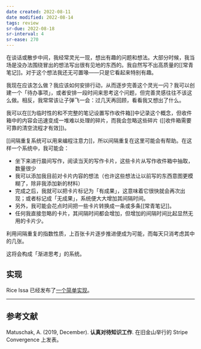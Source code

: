 ```yaml
---
date created: 2022-08-11
date modified: 2022-08-14
tags: review
sr-due: 2022-08-18
sr-interval: 4
sr-ease: 270
---
```


<!--我的理解:: 现在我加入到[[spaced-repetition]]插件中进行anki记忆的笔记标准还没定下来，数量也少。这里提供了一个思路，自己的闪念笔记，也可以加入到anki中，过几天之后再看这则闪念，可能会迸发出新想法。 #todo/某天 -->

在谈话或散步中间，我经常灵光一现，想出有趣的问题和想法。大部分时候，我当场是没办法围绕冒出的想法写出很有见地的东西的。我自然写不出高质量的[[常青笔记]]。对于这个想法我还无可置喙——只是它看起来特别有趣。

我现在应该怎么做？我应该如何安排行动，从而逐步完善这个灵光一闪？我可以创建一个「待办事项」，或者安排一段时间来思考这个问题，但完善灵感往往不该这么做。相反，我常常该让子弹飞一会：过几天再回顾，看看我又想出了什么。

我可以在[[为临时性的和不完整的笔记设置写作收件箱]]中记录这个概念，但收件箱中的内容会迅速变成一堆难以处理的碎片，而我会忽略这些碎片 ([[收件箱需要可靠的清空流程才有效]])。

[[间隔重复系统可以用来编程注意力]]，所以间隔重复在这里可能会有帮助。在这样一个系统中，我可能会：

- 坐下来进行晨间写作，阅读当天的写作卡片，这些卡片从写作收件箱中抽取，数量很少
- 我可以添加我目前对卡片内容的想法（也许这些想法让以前写的东西意图更模糊了，除非我添加新的材料）
- 完成之后，我就可以把卡片标记为「有成果」，这意味着它很快就会再次出现；或者标记成「无成果」，系统便大大增加其间隔时间。
- 另外，我可能会花点时间把一些卡片转换成一条或多条[[常青笔记]]。
- 任何我直接忽略的卡片，其间隔时间都会增加，但增加的间隔时间比起显然无用的卡片少。  
    

利用间隔重复的指数性质，上百张卡片逐步推进便成为可能，而每天只消考虑其中的几张。

这将会构成「渐进思考」的系统。

## 实现

Rice Issa 已经发布了[一个简单实现](https://github.com/riceissa/spaced-inbox)。

___

## 参考文献

Matuschak, A. (2019, December). **认真对待知识工作**. 在旧金山举行的 Stripe Convergence 上发表。
